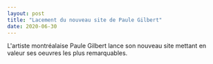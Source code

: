 ```yaml
---
layout: post
title: "Lacement du nouveau site de Paule Gilbert"
date: 2020-06-30
---
```


L'artiste montréalaise Paule Gilbert lance son nouveau site mettant en valeur ses oeuvres les plus remarquables.
